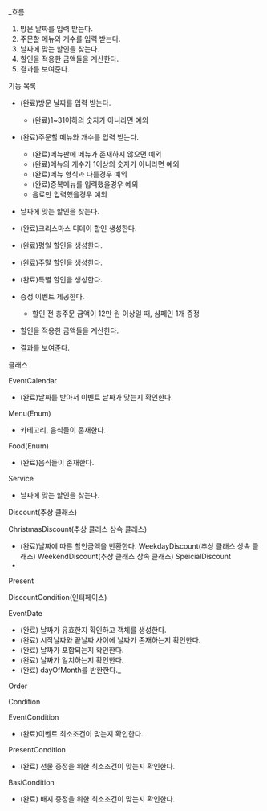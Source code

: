_흐름
1. 방문 날짜를 입력 받는다.
2. 주문할 메뉴와 개수를 입력 받는다.
3. 날짜에 맞는 할인을 찾는다.
4. 할인을 적용한 금액들을 계산한다.
5. 결과를 보여준다.

기능 목록
- (완료)방문 날짜를 입력 받는다.
    + (완료)1~31이하의 숫자가 아니라면 예외
  
- (완료)주문할 메뉴와 개수를 입력 받는다.
    + (완료)메뉴판에 메뉴가 존재하지 않으면 예외
    + (완료)메뉴의 개수가 1이상의 숫자가 아니라면 예외
    + (완료)메뉴 형식과 다를경우 예외
    + (완료)중복메뉴를 입력했을경우 예외
    + 음료만 입력했을경우 예외

- 날짜에 맞는 할인을 찾는다.

- (완료)크리스마스 디데이 할인 생성한다.
- (완료)평일 할인을 생성한다.
- (완료)주말 할인을 생성한다.
- (완료)특별 할인을 생성한다.
- 증정 이벤트 제공한다.
    + 할인 전 총주문 금액이 12만 원 이상일 때, 샴페인 1개 증정

- 할인을 적용한 금액들을 계산한다.
- 결과를 보여준다.


클래스

EventCalendar
- (완료)날짜를 받아서 이벤트 날짜가 맞는지 확인한다.

Menu(Enum)
- 카테고리, 음식들이 존재한다.

Food(Enum)
- (완료)음식들이 존재한다.

Service
- 날짜에 맞는 할인을 찾는다.

Discount(추상 클래스)

ChristmasDiscount(추상 클래스 상속 클래스)
- (완료)날짜에 따른 할인금액을 반환한다.
WeekdayDiscount(추상 클래스 상속 클래스)
WeekendDiscount(추상 클래스 상속 클래스)
SpeicialDiscount
- 
Present

DiscountCondition(인터페이스)

EventDate
- (완료) 날짜가 유효한지 확인하고 객체를 생성한다.
- (완료) 시작날짜와 끝날짜 사이에 날짜가 존재하는지 확인한다.
- (완료) 날짜가 포함되는지 확인한다.
- (완료) 날짜가 일치하는지 확인한다.
- (완료) dayOfMonth를 반환한다._

Order


Condition

EventCondition
- (완료)이벤트 최소조건이 맞는지 확인한다.

PresentCondition
- (완료) 선물 증정을 위한 최소조건이 맞는지 확인한다.

BasiCondition
- (완료) 배지 증정을 위한 최소조건이 맞는지 확인한다.
